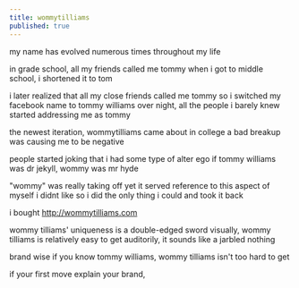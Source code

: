 ```yaml
---
title: wommytilliams
published: true
---
```

my name has evolved numerous times throughout my life

in grade school, all my friends called me tommy
when i got to middle school, i shortened it to tom

i later realized that all my close friends called me tommy
so i switched my facebook name to tommy williams
over night, all the people i barely knew started addressing me as tommy

the newest iteration, wommytilliams came about in college
a bad breakup was causing me to be negative

people started joking that i had some type of alter ego
if tommy williams was dr jekyll, wommy was mr hyde 

"wommy" was really taking off
yet it served reference to this aspect of myself i didnt like
so i did the only thing i could and took it back

i bought <http://wommytilliams.com>

wommy tilliams' uniqueness is a double-edged sword
visually, wommy tilliams is relatively easy to get
auditorily, it sounds like a jarbled nothing 

brand wise
if you know tommy williams, wommy tilliams isn't too hard to get


if your first move  explain your brand, 

